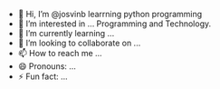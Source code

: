 - 👋 Hi, I’m @josvinb learrning python programming
- 👀 I’m interested in ... Programming and Technology.
- 🌱 I’m currently learning ...
- 💞️ I’m looking to collaborate on ...
- 📫 How to reach me ...
- 😄 Pronouns: ...
- ⚡ Fun fact: ...

<!---
josvinb/josvinb is a ✨ special ✨ repository because its `README.md` (this file) appears on your GitHub profile.
You can click the Preview link to take a look at your changes.
--->
